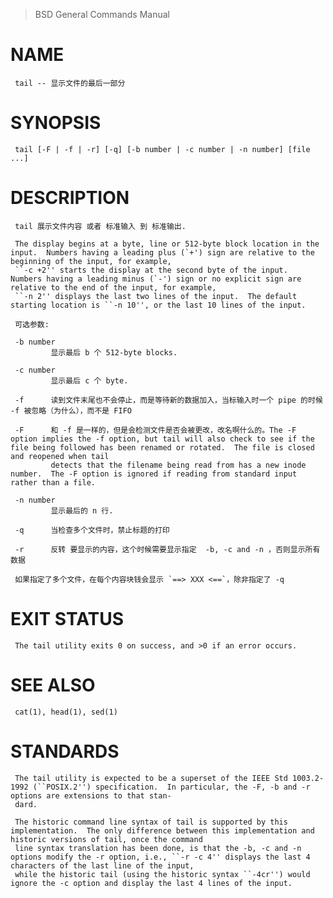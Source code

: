 > BSD General Commands Manual

# NAME
     tail -- 显示文件的最后一部分

# SYNOPSIS
     tail [-F | -f | -r] [-q] [-b number | -c number | -n number] [file ...]

# DESCRIPTION
     tail 展示文件内容 或者 标准输入 到 标准输出.

     The display begins at a byte, line or 512-byte block location in the input.  Numbers having a leading plus (`+') sign are relative to the beginning of the input, for example,
     ``-c +2'' starts the display at the second byte of the input.  Numbers having a leading minus (`-') sign or no explicit sign are relative to the end of the input, for example,
     ``-n 2'' displays the last two lines of the input.  The default starting location is ``-n 10'', or the last 10 lines of the input.

     可选参数:

     -b number
             显示最后 b 个 512-byte blocks.

     -c number
             显示最后 c 个 byte.

     -f      读到文件末尾也不会停止，而是等待新的数据加入，当标输入时一个 pipe 的时候 -f 被忽略（为什么），而不是 FIFO

     -F      和 -f 是一样的，但是会检测文件是否会被更改，改名啊什么的。The -F option implies the -f option, but tail will also check to see if the file being followed has been renamed or rotated.  The file is closed and reopened when tail
             detects that the filename being read from has a new inode number.  The -F option is ignored if reading from standard input rather than a file.

     -n number
             显示最后的 n 行.

     -q      当检查多个文件时，禁止标题的打印

     -r      反转 要显示的内容，这个时候需要显示指定  -b, -c and -n ，否则显示所有数据

     如果指定了多个文件，在每个内容块钱会显示 `==> XXX <==`，除非指定了 -q

# EXIT STATUS
     The tail utility exits 0 on success, and >0 if an error occurs.

# SEE ALSO
     cat(1), head(1), sed(1)

# STANDARDS
     The tail utility is expected to be a superset of the IEEE Std 1003.2-1992 (``POSIX.2'') specification.  In particular, the -F, -b and -r options are extensions to that stan-
     dard.

     The historic command line syntax of tail is supported by this implementation.  The only difference between this implementation and historic versions of tail, once the command
     line syntax translation has been done, is that the -b, -c and -n options modify the -r option, i.e., ``-r -c 4'' displays the last 4 characters of the last line of the input,
     while the historic tail (using the historic syntax ``-4cr'') would ignore the -c option and display the last 4 lines of the input.
